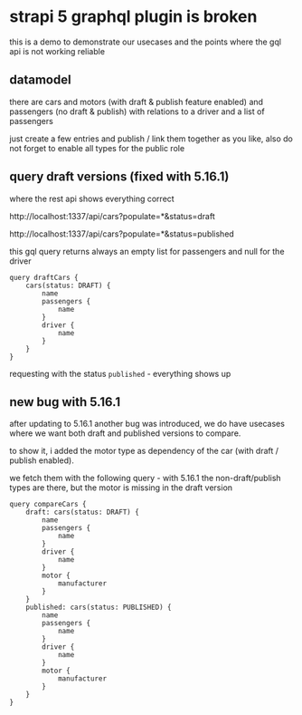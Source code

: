 # strapi 5 graphql plugin is broken

this is a demo to demonstrate our usecases and the points where the gql api is not working reliable

## datamodel

there are cars and motors (with draft & publish feature enabled) and passengers (no draft & publish) with relations to a driver and a list of passengers

just create a few entries and publish / link them together as you like, also do not forget to enable all types for the public role

## query draft versions (fixed with 5.16.1)

where the rest api shows everything correct 

http://localhost:1337/api/cars?populate=*&status=draft

http://localhost:1337/api/cars?populate=*&status=published

this gql query returns always an empty list for passengers and null for the driver

```gql
query draftCars {
	cars(status: DRAFT) {
		name
		passengers {
			name
		}
		driver {
			name
		}
	}
}
```

requesting with the status `published` - everything shows up


## new bug with 5.16.1

after updating to 5.16.1 another bug was introduced, we do have usecases where we want both draft and published versions to compare. 

to show it, i added the motor type as dependency of the car (with draft / publish enabled).

we fetch them with the following query - with 5.16.1 the non-draft/publish types are there, but the motor is missing in the draft version 


```gql
query compareCars {
	draft: cars(status: DRAFT) {
		name
		passengers {
			name
		}
		driver {
			name
		}
		motor {
			manufacturer
		}
	}
	published: cars(status: PUBLISHED) {
		name
		passengers {
			name
		}
		driver {
			name
		}
		motor {
			manufacturer
		}
	}
}
```